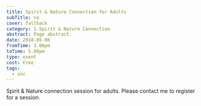 ```yaml
---
title: Spirit & Nature Connection for Adults
subTitle: na
cover: fallback
category: 1.Spirit & Nature Connection
abstract: Page abstract.
date: 2018-05-06
fromTime: 3.00pm
toTime: 5.00pm
type: event
cost: Free
tags:
  - snc
---
```


Spirit & Nature connection session for adults. Please contact me to register for a session.

